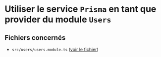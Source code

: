 # Utiliser le service `Prisma` en tant que provider du module `Users`

## Fichiers concernés

- `src/users/users.module.ts` ([voir le fichier](./e-commerce/src/users/users.module.ts))
